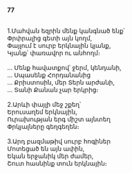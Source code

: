 **77**

\
1.Մահվան եզրին մենք կանգնած ենք՝\
Փրփրալից գետի այն կողմ,\
Փայլում է սուրբ երկնային կյանք,\
Կյանք՝ փառավոր ու անհողմ։\
\
 ... Մենք հավատքով՝ ջերմ, կենդանի,\
 ... Սպասենք Հորդանանից\
 ... Քրիստոսին, մեր Տերն արժանի,\
 ... Տանի Քանան չար երկրից։\
\
2.Արևի փայլի մեջ շքեղ՝\
Երուսաղեմ երկնային,\
Ուրախության երգ միշտ այնտեղ\
Փրկյալները գեղգեղեն։\
\
3.Արդ բազմաթիվ սուրբ հոգիներ\
Մոտեցած են այն ափին,\
Եկան երջանիկ մեր ժամեր,\
Շուտ հասնինք տուն երկնային։
